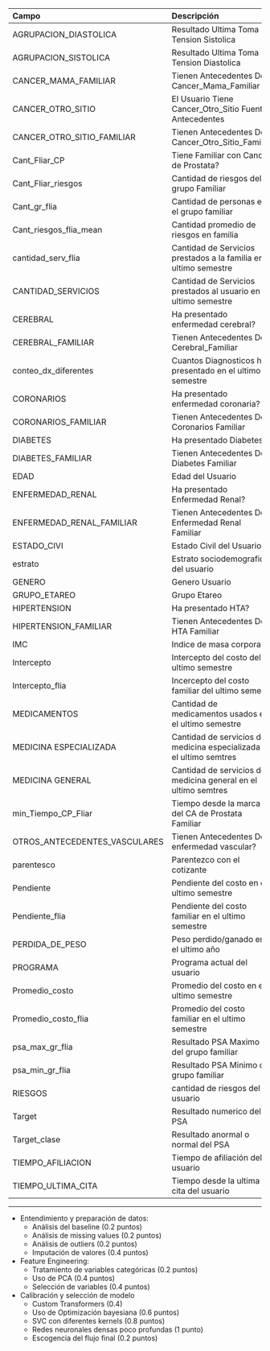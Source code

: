 | Campo                         | Descripción                                                          |
|:------------------------------|:---------------------------------------------------------------------|
| AGRUPACION_DIASTOLICA         | Resultado Ultima Toma Tension Sistolica                              |
| AGRUPACION_SISTOLICA          | Resultado Ultima Toma Tension Diastolica                             |
| CANCER_MAMA_FAMILIAR          | Tienen Antecedentes De Cancer_Mama_Familiar                          |
| CANCER_OTRO_SITIO             | El Usuario Tiene Cancer_Otro_Sitio Fuente Antecedentes               |
| CANCER_OTRO_SITIO_FAMILIAR    | Tienen Antecedentes De Cancer_Otro_Sitio_Familiar                    |
| Cant_Fliar_CP                 | Tiene Familiar con Cancer de Prostata?                               |
| Cant_Fliar_riesgos            | Cantidad de riesgos del grupo Familiar                               |
| Cant_gr_flia                  | Cantidad de personas en el grupo familiar                            |
| Cant_riesgos_flia_mean        | Cantidad promedio de riesgos en familia                              |
| cantidad_serv_flia            | Cantidad de Servicios prestados a la familia en el ultimo semestre   |
| CANTIDAD_SERVICIOS            | Cantidad de Servicios prestados al usuario en el ultimo semestre     |
| CEREBRAL                      | Ha presentado enfermedad cerebral?                                   |
| CEREBRAL_FAMILIAR             | Tienen Antecedentes De Cerebral_Familiar                             |
| conteo_dx_diferentes          | Cuantos Diagnosticos ha presentado en el ultimo semestre             |
| CORONARIOS                    | Ha presentado enfermedad coronaria?                                  |
| CORONARIOS_FAMILIAR           | Tienen Antecedentes De Coronarios Familiar                           |
| DIABETES                      | Ha presentado Diabetes?                                              |
| DIABETES_FAMILIAR             | Tienen Antecedentes De Diabetes Familiar                             |
| EDAD                          | Edad del Usuario                                                     |
| ENFERMEDAD_RENAL              | Ha presentado Enfermedad Renal?                                      |
| ENFERMEDAD_RENAL_FAMILIAR     | Tienen Antecedentes De Enfermedad Renal Familiar                     |
| ESTADO_CIVI                   | Estado Civil del Usuario                                             |
| estrato                       | Estrato sociodemografico del usuario                                 |
| GENERO                        | Genero Usuario                                                       |
| GRUPO_ETAREO                  | Grupo Etareo                                                         |
| HIPERTENSION                  | Ha presentado HTA?                                                   |
| HIPERTENSION_FAMILIAR         | Tienen Antecedentes De HTA Familiar                                  |
| IMC                           | Indice de masa corporal                                              |
| Intercepto                    | Intercepto del costo del ultimo semestre                             |
| Intercepto_flia               | Incercepto del costo familiar del ultimo semetre                     |
| MEDICAMENTOS                  | Cantidad de medicamentos usados en el ultimo semestre                |
| MEDICINA ESPECIALIZADA        | Cantidad de servicios de medicina especializada en el ultimo semtres |
| MEDICINA GENERAL              | Cantidad de servicios de medicina general en el ultimo semtres       |
| min_Tiempo_CP_Fliar           | Tiempo desde la marca del CA de Prostata Familiar                    |
| OTROS_ANTECEDENTES_VASCULARES | Tienen Antecedentes De enfermedad vascular?                          |
| parentesco                    | Parentezco con el cotizante                                          |
| Pendiente                     | Pendiente del costo en el ultimo semestre                            |
| Pendiente_flia                | Pendiente del costo familiar en el ultimo semestre                   |
| PERDIDA_DE_PESO               | Peso perdido/ganado en el ultimo año                                 |
| PROGRAMA                      | Programa actual del usuario                                          |
| Promedio_costo                | Promedio del costo en el ultimo semestre                             |
| Promedio_costo_flia           | Promedio del costo familiar en el ultimo semestre                    |
| psa_max_gr_flia               | Resultado PSA Maximo del grupo familiar                              |
| psa_min_gr_flia               | Resultado PSA Minimo del grupo familiar                              |
| RIESGOS                       | cantidad de riesgos del usuario                                      |
| Target                        | Resultado numerico del PSA                                           |
| Target_clase                  | Resultado anormal o normal del PSA                                   |
| TIEMPO_AFILIACION             | Tiempo de afiliación del usuario                                     |
| TIEMPO_ULTIMA_CITA            | Tiempo desde la ultima cita del usuario                              |

---

- Entendimiento y preparación de datos:
   - Análisis del baseline (0.2 puntos)
   - Análisis de missing values (0.2 puntos)
   - Análisis de outliers (0.2 puntos)
   - Imputación de valores (0.4 puntos)
- Feature Engineering:
  - Tratamiento de variables categóricas (0.2 puntos)
  - Uso de PCA (0.4 puntos)
  - Selección de variables (0.4 puntos)
- Calibración y selección de modelo
  - Custom Transformers (0.4)
  - Uso de Optimización bayesiana (0.6 puntos)
  - SVC con diferentes kernels (0.8 puntos)
  - Redes neuronales densas poco profundas (1 punto)
  - Escogencia del flujo final (0.2 puntos)